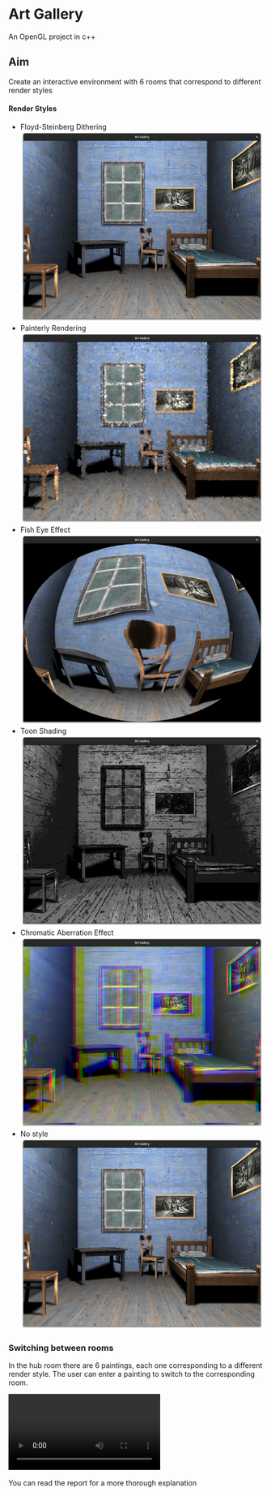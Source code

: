 # Art Gallery

An OpenGL project in c++

## Aim

Create an interactive environment with 6 rooms that correspond to different render styles

#### Render Styles

- Floyd-Steinberg Dithering
  ![Floyd-Steinberg Dithering](report/images/floyd_steinberg.png)
- Painterly Rendering
  ![Painterly Rendering](report/images/painterly.png)
- Fish Eye Effect
  ![Fish Eye Effect](report/images/fish_eye.png)
- Toon Shading
  ![Toon Shading](report/images/toon.png)
- Chromatic Aberration Effect
  ![Chromatic Aberration Effect](report/images/aberration.png)
- No style
  ![No style](report/images/normal.png)

### Switching between rooms

In the hub room there are 6 paintings, each one corresponding to a different render style. The user can enter a painting to switch to the corresponding room.

<video controls>
    <source src="report/art_gallery_demo.mp4" type="video/mp4">
</video>

You can read the report for a more thorough explanation
